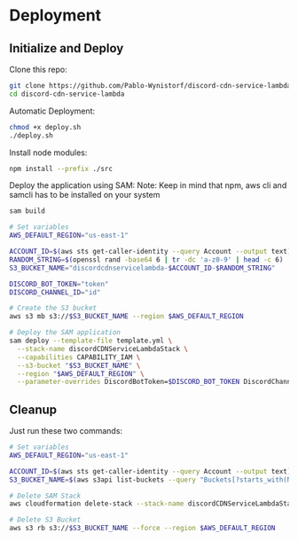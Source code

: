# Deployment

## Initialize and Deploy

Clone this repo:
```bash
git clone https://github.com/Pablo-Wynistorf/discord-cdn-service-lambda.git
cd discord-cdn-service-lambda
```

Automatic Deployment:
```bash
chmod +x deploy.sh
./deploy.sh
```


Install node modules:
```bash
npm install --prefix ./src
```

Deploy the application using SAM:
Note: Keep in mind that npm, aws cli and samcli has to be installed on your system
```bash
sam build

# Set variables
AWS_DEFAULT_REGION="us-east-1"

ACCOUNT_ID=$(aws sts get-caller-identity --query Account --output text)
RANDOM_STRING=$(openssl rand -base64 6 | tr -dc 'a-z0-9' | head -c 6)
S3_BUCKET_NAME="discordcdnservicelambda-$ACCOUNT_ID-$RANDOM_STRING"

DISCORD_BOT_TOKEN="token"
DISCORD_CHANNEL_ID="id"

# Create the S3 bucket
aws s3 mb s3://$S3_BUCKET_NAME --region $AWS_DEFAULT_REGION

# Deploy the SAM application
sam deploy --template-file template.yml \
  --stack-name discordCDNServiceLambdaStack \
  --capabilities CAPABILITY_IAM \
  --s3-bucket "$S3_BUCKET_NAME" \
  --region "$AWS_DEFAULT_REGION" \
  --parameter-overrides DiscordBotToken=$DISCORD_BOT_TOKEN DiscordChannelId=$DISCORD_CHANNEL_ID
```

## Cleanup

Just run these two commands:

```bash
# Set variables
AWS_DEFAULT_REGION="us-east-1"

ACCOUNT_ID=$(aws sts get-caller-identity --query Account --output text)
S3_BUCKET_NAME=$(aws s3api list-buckets --query "Buckets[?starts_with(Name, \`discordcdnservicelambda-${ACCOUNT_ID}-\`)].Name" --output text)

# Delete SAM Stack
aws cloudformation delete-stack --stack-name discordCDNServiceLambdaStack --region $AWS_DEFAULT_REGION

# Delete S3 Bucket
aws s3 rb s3://$S3_BUCKET_NAME --force --region $AWS_DEFAULT_REGION
```
